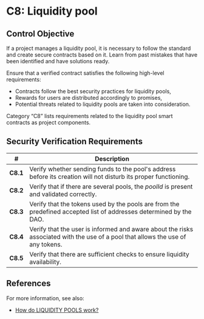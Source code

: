 # C8: Liquidity pool

## Control Objective

If a project manages a liquidity pool, it is necessary to follow the standard and create secure contracts based on it. Learn from past mistakes that have been identified and have solutions ready.

Ensure that a verified contract satisfies the following high-level requirements:
* Contracts follow the best security practices for liquidity pools,
* Rewards for users are distributed accordingly to promises,
* Potential threats related to liquidity pools are taken into consideration.

Category “C8” lists requirements related to the liquidity pool smart contracts as project components.

## Security Verification Requirements

| # | Description |
| --- | --- |
| **C8.1** | Verify whether sending funds to the pool's address before its creation will not disturb its proper functioning. |
| **C8.2** | Verify that if there are several pools, the *poolId* is present and validated correctly. |
| **C8.3** | Verify that the tokens used by the pools are from the predefined accepted list of addresses determined by the DAO. |
| **C8.4** | Verify that the user is informed and aware about the risks associated with the use of a pool that allows the use of any tokens. |
| **C8.5** | Verify that there are sufficient checks to ensure liquidity availability. |


## References
For more information, see also:
* [How do LIQUIDITY POOLS work?](https://www.youtube.com/watch?v=cizLhxSKrAc)